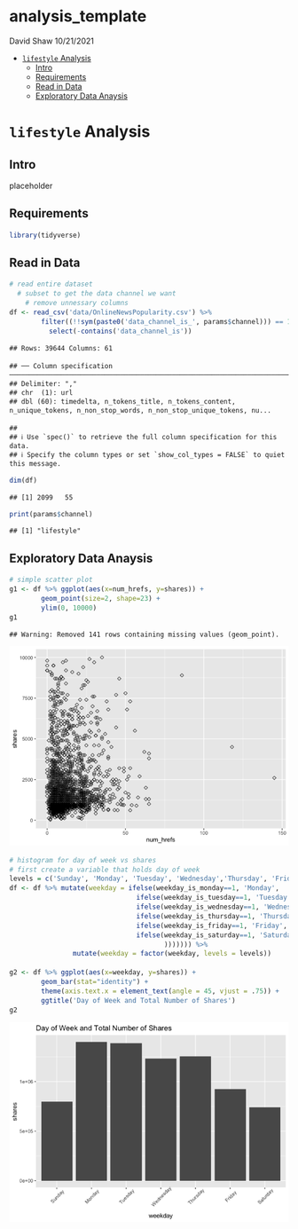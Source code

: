 analysis_template
================
David Shaw
10/21/2021

-   [`lifestyle` Analysis](#lifestyle-analysis)
    -   [Intro](#intro)
    -   [Requirements](#requirements)
    -   [Read in Data](#read-in-data)
    -   [Exploratory Data Anaysis](#exploratory-data-anaysis)

# `lifestyle` Analysis

## Intro

placeholder

## Requirements

``` r
library(tidyverse)
```

## Read in Data

``` r
# read entire dataset
  # subset to get the data channel we want
    # remove unnessary columns
df <- read_csv('data/OnlineNewsPopularity.csv') %>%
        filter((!!sym(paste0('data_channel_is_', params$channel))) == 1) %>%
          select(-contains('data_channel_is'))
```

    ## Rows: 39644 Columns: 61

    ## ── Column specification ──────────────────────────────────────────────────────────────────────────────────────────────────
    ## Delimiter: ","
    ## chr  (1): url
    ## dbl (60): timedelta, n_tokens_title, n_tokens_content, n_unique_tokens, n_non_stop_words, n_non_stop_unique_tokens, nu...

    ## 
    ## ℹ Use `spec()` to retrieve the full column specification for this data.
    ## ℹ Specify the column types or set `show_col_types = FALSE` to quiet this message.

``` r
dim(df)
```

    ## [1] 2099   55

``` r
print(params$channel)
```

    ## [1] "lifestyle"

## Exploratory Data Anaysis

``` r
# simple scatter plot
g1 <- df %>% ggplot(aes(x=num_hrefs, y=shares)) +
        geom_point(size=2, shape=23) +
        ylim(0, 10000)
g1
```

    ## Warning: Removed 141 rows containing missing values (geom_point).

![](lifestyle_files/figure-gfm/1_eda-1.png)<!-- -->

``` r
# histogram for day of week vs shares
# first create a variable that holds day of week
levels = c('Sunday', 'Monday', 'Tuesday', 'Wednesday','Thursday', 'Friday', 'Saturday')
df <- df %>% mutate(weekday = ifelse(weekday_is_monday==1, 'Monday', 
                                ifelse(weekday_is_tuesday==1, 'Tuesday',
                                ifelse(weekday_is_wednesday==1, 'Wednesday',
                                ifelse(weekday_is_thursday==1, 'Thursday', 
                                ifelse(weekday_is_friday==1, 'Friday',
                                ifelse(weekday_is_saturday==1, 'Saturday', 'Sunday'
                                       ))))))) %>%
                mutate(weekday = factor(weekday, levels = levels))

g2 <- df %>% ggplot(aes(x=weekday, y=shares)) +
        geom_bar(stat="identity") + 
        theme(axis.text.x = element_text(angle = 45, vjust = .75)) +
        ggtitle('Day of Week and Total Number of Shares')
g2
```

![](lifestyle_files/figure-gfm/2_eda-1.png)<!-- -->
